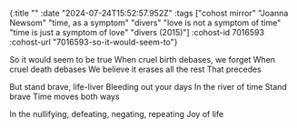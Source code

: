 {:title ""
 :date "2024-07-24T15:52:57.952Z"
 :tags ["cohost mirror" "Joanna Newsom" "time, as a symptom" "divers" "love is not a symptom of time" "time is just a symptom of love" "divers (2015)"]
 :cohost-id 7016593
 :cohost-url "7016593-so-it-would-seem-to"}

So it would seem to be true
When cruel birth debases, we forget
When cruel death debases
We believe it erases all the rest
That precedes

But stand brave, life-liver
Bleeding out your days
In the river of time
Stand brave
Time moves both ways

In the nullifying, defeating, negating, repeating
Joy of life